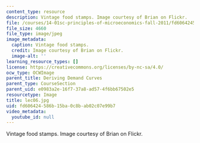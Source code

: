 ```yaml
---
content_type: resource
description: Vintage food stamps. Image courtesy of Brian on Flickr.
file: /courses/14-01sc-principles-of-microeconomics-fall-2011/fd606424586b15ba0c8bab02c07e99b7_lec06.jpg
file_size: 4660
file_type: image/jpeg
image_metadata:
  caption: Vintage food stamps.
  credit: Image courtesy of Brian on Flickr.
  image-alt: ''
learning_resource_types: []
license: https://creativecommons.org/licenses/by-nc-sa/4.0/
ocw_type: OCWImage
parent_title: Deriving Demand Curves
parent_type: CourseSection
parent_uid: e0983a2e-16f7-37a8-ad57-4f6bb67502e5
resourcetype: Image
title: lec06.jpg
uid: fd606424-586b-15ba-0c8b-ab02c07e99b7
video_metadata:
  youtube_id: null
---
```

Vintage food stamps. Image courtesy of Brian on Flickr.
